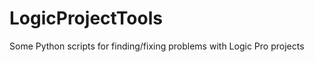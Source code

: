 LogicProjectTools
=================

Some Python scripts for finding/fixing problems with Logic Pro projects
